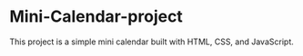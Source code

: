 # Mini-Calendar-project
This project is a simple mini calendar built with HTML, CSS, and JavaScript.
